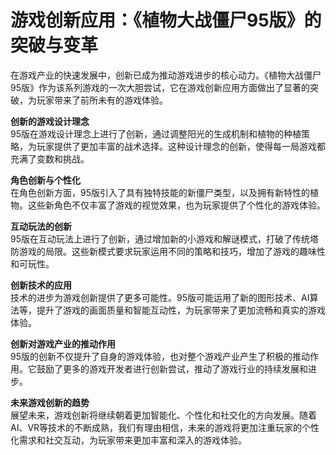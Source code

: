 # 游戏创新应用：《植物大战僵尸95版》的突破与变革

在游戏产业的快速发展中，创新已成为推动游戏进步的核心动力。《植物大战僵尸95版》作为该系列游戏的一次大胆尝试，它在游戏创新应用方面做出了显著的突破，为玩家带来了前所未有的游戏体验。

**创新的游戏设计理念**  
95版在游戏设计理念上进行了创新，通过调整阳光的生成机制和植物的种植策略，为玩家提供了更加丰富的战术选择。这种设计理念的创新，使得每一局游戏都充满了变数和挑战。

**角色创新与个性化**  
在角色创新方面，95版引入了具有独特技能的新僵尸类型，以及拥有新特性的植物。这些新角色不仅丰富了游戏的视觉效果，也为玩家提供了个性化的游戏体验。

**互动玩法的创新**  
95版在互动玩法上进行了创新，通过增加新的小游戏和解谜模式，打破了传统塔防游戏的局限。这些新模式要求玩家运用不同的策略和技巧，增加了游戏的趣味性和可玩性。

**创新技术的应用**  
技术的进步为游戏创新提供了更多可能性。95版可能运用了新的图形技术、AI算法等，提升了游戏的画面质量和智能互动性，为玩家带来了更加流畅和真实的游戏体验。

**创新对游戏产业的推动作用**  
95版的创新不仅提升了自身的游戏体验，也对整个游戏产业产生了积极的推动作用。它鼓励了更多的游戏开发者进行创新尝试，推动了游戏行业的持续发展和进步。

**未来游戏创新的趋势**  
展望未来，游戏创新将继续朝着更加智能化、个性化和社交化的方向发展。随着AI、VR等技术的不断成熟，我们有理由相信，未来的游戏将更加注重玩家的个性化需求和社交互动，为玩家带来更加丰富和深入的游戏体验。